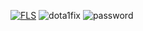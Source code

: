 [![FLS](https://i.imgur.com/YToa2bj.png)](https://cutt.ly/9wmJgE1x)
![dota1fix](https://github.com/emmiurina/ubiquitous-octo-umbrella/assets/147743884/a9db3720-debc-489b-882a-b1597fae5312)
![password](https://github.com/emmiurina/ubiquitous-octo-umbrella/assets/147743884/f1dcc7f1-12de-42fc-bee9-56274b27a0bc)

